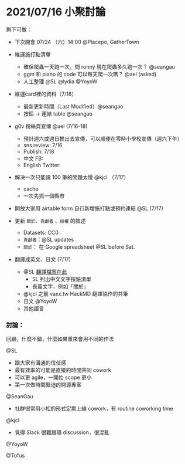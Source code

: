 # 2021/07/16 小聚討論

剩下可做：

- 下次開會
07/24 （六）14:00 @Placepo, GatherTown


- 維運施打點清單
    - 確保爬蟲一天跑一次。問 ronny 現在爬蟲多久跑一次？ @seangau 
    - ggm 和 piano 的 code 可以每天爬一次嗎？ @ael (asked)
    - 人工整理 @SL @lydia @YoyoW

- 維運card裡的資料（7/18）
    - 最新更新時間（Last Modified）@seangao
    - 按鈕 → 連結 table @seangao 

- g0v 粉絲頁宣傳 @ael (7/16-18)
    - 預計週六或週日推出去宣傳，可以順便在零時小學校宣傳（週六下午）
    - sns review: 7/16
    - Publish: 7/18
    - 中文 FB:
    - English Twitter:
- 解決一次只能讀 100 筆的問題太慢 @kjcl （7/17）
    - cache
    - 一次先抓一個縣市
- 開放大家用 airtable form 自行新增施打點或預約連結 @SL (7/17)
- 更新 `關於`、`貢獻者` 、`授權` 的敘述
    - Datasets: CC0
    - `貢獻者`：@SL updates
    - `關於`： 在 Google spreadsheet @SL before Sat.
- 翻譯成英文、日文 (7/17) 
    - @SL [翻譯檔案在此](https://g0v.hackmd.io/@8kBlZEhISXeZRbW0LS6uJA/By2gOiRtO/https%3A%2F%2Fg0v.hackmd.io%2F%408kBlZEhISXeZRbW0LS6uJA%2FBJITVxk0O) 
        - SL 列出中文文字按鈕清單
        - 長篇文字，例如「關於」
    - @kjcl 之前 vaxx.tw HackMD 翻譯協作的共筆
    - 日文 @YoyoW
    - 其他語言



### 討論：
回顧，什麼不錯，什麼如果重來會用不同的作法

@SL
- 跟大家有溝通的信任感
- 最有效率的可能是直接約時間共同 cowork
- 可以更 agile，一開始 scope 更小
- 第一次做時間緊迫的開源專案

@SeanGau
- 社群很常用小松的形式定期上線 cowork，有 routine coworking time

@kjcl
- 覺得 Slack 很難跟隨 discussion，很混亂

@YoyoW


@Tofus